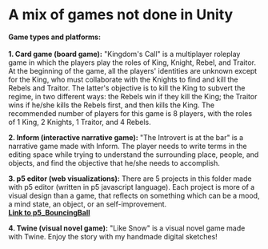 # A mix of games not done in Unity
**Game types and platforms:** <br>
<br>
**1. Card game (board game):** "Kingdom's Call" is a multiplayer roleplay game in which the players play the roles of King, Knight, Rebel, and Traitor. At the beginning of the game, all the players' identities are unknown except for the King, who must collaborate with the Knights to find and kill the Rebels and Traitor. The latter's objective is to kill the King to subvert the regime, in two different ways: the Rebels win if they kill the King; the Traitor wins if he/she kills the Rebels first, and then kills the King. The recommended number of players for this game is 8 players, with the roles of 1 King, 2 Knights, 1 Traitor, and 4 Rebels. <br>

**2. Inform (interactive narrative game):** "The Introvert is at the bar" is a narrative game made with Inform. The player needs to write terms in the editing space while trying to understand the surrounding place, people, and objects, and find the objective that he/she needs to accomplish. <br>


**3. p5 editor (web visualizations):** There are 5 projects in this folder made with p5 editor (written in p5 javascript language). Each project is more of a visual design than a game, that reflects on something which can be a mood, a mind state, an object, or an self-improvement.  <br>
[**Link to p5_BouncingBall**](https://rawcdn.githack.com/Zhang-Ale/Games-Mix-NonUnityGames/9ad96cf29bd1c9ebc7193cc848e1330f9c0dacf1/p5_game/p5-Ball_Bouncing/index.html )



**4. Twine (visual novel game):** "Like Snow" is a visual novel game made with Twine. Enjoy the story with my handmade digital sketches! <br><br>
